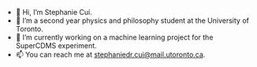 - 👋 Hi, I’m Stephanie Cui. 
- 🌱 I’m a second year physics and philosophy student at the University of Toronto. 
- 💞️ I’m currently working on a machine learning project for the SuperCDMS experiment. 
- 📫 You can reach me at stephaniedr.cui@mail.utoronto.ca.

<!---
cdrstephanie/cdrstephanie is a ✨ special ✨ repository because its `README.md` (this file) appears on your GitHub profile.
You can click the Preview link to take a look at your changes.
--->
